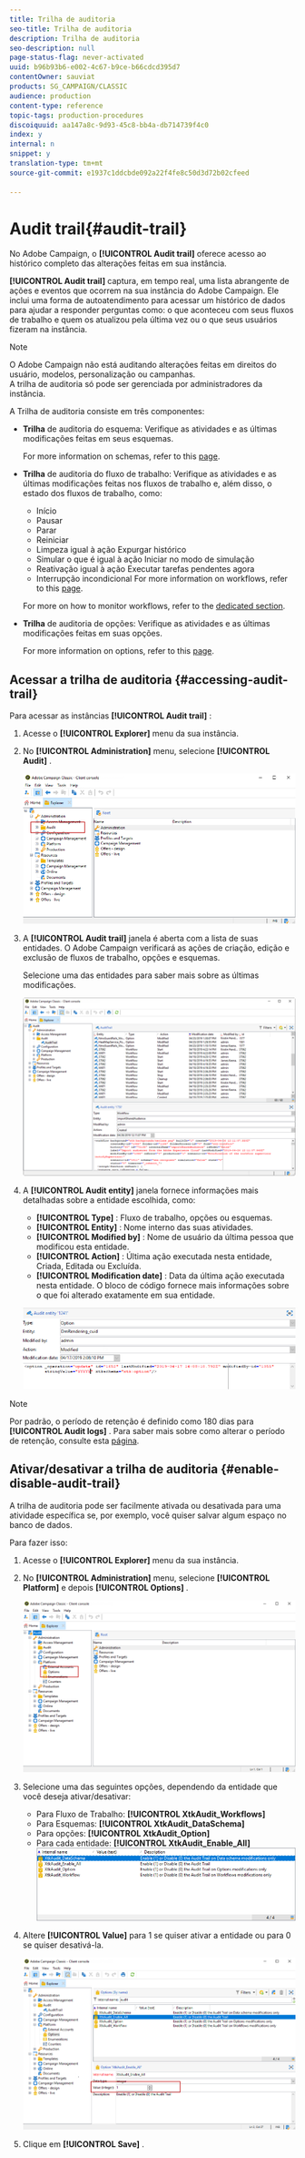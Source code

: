 ```yaml
---
title: Trilha de auditoria
seo-title: Trilha de auditoria
description: Trilha de auditoria
seo-description: null
page-status-flag: never-activated
uuid: b96b93b6-e002-4c67-b9ce-b66cdcd395d7
contentOwner: sauviat
products: SG_CAMPAIGN/CLASSIC
audience: production
content-type: reference
topic-tags: production-procedures
discoiquuid: aa147a8c-9d93-45c8-bb4a-db714739f4c0
index: y
internal: n
snippet: y
translation-type: tm+mt
source-git-commit: e1937c1ddcbde092a22f4fe8c50d3d72b02cfeed

---
```



# Audit trail{#audit-trail}

No Adobe Campaign, o **[!UICONTROL Audit trail]** oferece acesso ao histórico completo das alterações feitas em sua instância.

**[!UICONTROL Audit trail]** captura, em tempo real, uma lista abrangente de ações e eventos que ocorrem na sua instância do Adobe Campaign. Ele inclui uma forma de autoatendimento para acessar um histórico de dados para ajudar a responder perguntas como: o que aconteceu com seus fluxos de trabalho e quem os atualizou pela última vez ou o que seus usuários fizeram na instância.

>[!NOTE]
>
>O Adobe Campaign não está auditando alterações feitas em direitos do usuário, modelos, personalização ou campanhas.\
>A trilha de auditoria só pode ser gerenciada por administradores da instância.

A Trilha de auditoria consiste em três componentes:

* **Trilha** de auditoria do esquema: Verifique as atividades e as últimas modificações feitas em seus esquemas.

   For more information on schemas, refer to this [page](../../configuration/using/data-schemas.md).

* **Trilha** de auditoria do fluxo de trabalho: Verifique as atividades e as últimas modificações feitas nos fluxos de trabalho e, além disso, o estado dos fluxos de trabalho, como:

   * Início
   * Pausar
   * Parar
   * Reiniciar
   * Limpeza igual à ação Expurgar histórico
   * Simular o que é igual à ação Iniciar no modo de simulação
   * Reativação igual à ação Executar tarefas pendentes agora
   * Interrupção incondicional
   For more information on workflows, refer to this [page](../../workflow/using/about-workflows.md).

   For more on how to monitor workflows, refer to the [dedicated section](../../workflow/using/monitoring-workflow-execution.md).

* **Trilha** de auditoria de opções: Verifique as atividades e as últimas modificações feitas em suas opções.

   For more information on options, refer to this [page](../../installation/using/configuring-campaign-options.md).

## Acessar a trilha de auditoria {#accessing-audit-trail}

Para acessar as instâncias **[!UICONTROL Audit trail]** :

1. Acesse o **[!UICONTROL Explorer]** menu da sua instância.
1. No **[!UICONTROL Administration]** menu, selecione **[!UICONTROL Audit]** .

   ![](assets/audit_trail_1.png)

1. A **[!UICONTROL Audit trail]** janela é aberta com a lista de suas entidades. O Adobe Campaign verificará as ações de criação, edição e exclusão de fluxos de trabalho, opções e esquemas.

   Selecione uma das entidades para saber mais sobre as últimas modificações.

   ![](assets/audit_trail_2.png)

1. A **[!UICONTROL Audit entity]** janela fornece informações mais detalhadas sobre a entidade escolhida, como:

   * **[!UICONTROL Type]** : Fluxo de trabalho, opções ou esquemas.
   * **[!UICONTROL Entity]** : Nome interno das suas atividades.
   * **[!UICONTROL Modified by]** : Nome de usuário da última pessoa que modificou esta entidade.
   * **[!UICONTROL Action]** : Última ação executada nesta entidade, Criada, Editada ou Excluída.
   * **[!UICONTROL Modification date]** : Data da última ação executada nesta entidade.
   O bloco de código fornece mais informações sobre o que foi alterado exatamente em sua entidade.

   ![](assets/audit_trail_3.png)

>[!NOTE]
>
>Por padrão, o período de retenção é definido como 180 dias para **[!UICONTROL Audit logs]** . Para saber mais sobre como alterar o período de retenção, consulte esta [página](../../production/using/database-cleanup-workflow.md#deployment-wizard).

## Ativar/desativar a trilha de auditoria {#enable-disable-audit-trail}

A trilha de auditoria pode ser facilmente ativada ou desativada para uma atividade específica se, por exemplo, você quiser salvar algum espaço no banco de dados.

Para fazer isso:

1. Acesse o **[!UICONTROL Explorer]** menu da sua instância.
1. No **[!UICONTROL Administration]** menu, selecione **[!UICONTROL Platform]** e depois **[!UICONTROL Options]** .

   ![](assets/audit_trail_4.png)

1. Selecione uma das seguintes opções, dependendo da entidade que você deseja ativar/desativar:

   * Para Fluxo de Trabalho: **[!UICONTROL XtkAudit_Workflows]**
   * Para Esquemas: **[!UICONTROL XtkAudit_DataSchema]**
   * Para opções: **[!UICONTROL XtkAudit_Option]**
   * Para cada entidade: **[!UICONTROL XtkAudit_Enable_All]**
   ![](assets/audit_trail_5.png)

1. Altere **[!UICONTROL Value]** para 1 se quiser ativar a entidade ou para 0 se quiser desativá-la.

   ![](assets/audit_trail_6.png)

1. Clique em **[!UICONTROL Save]** .

